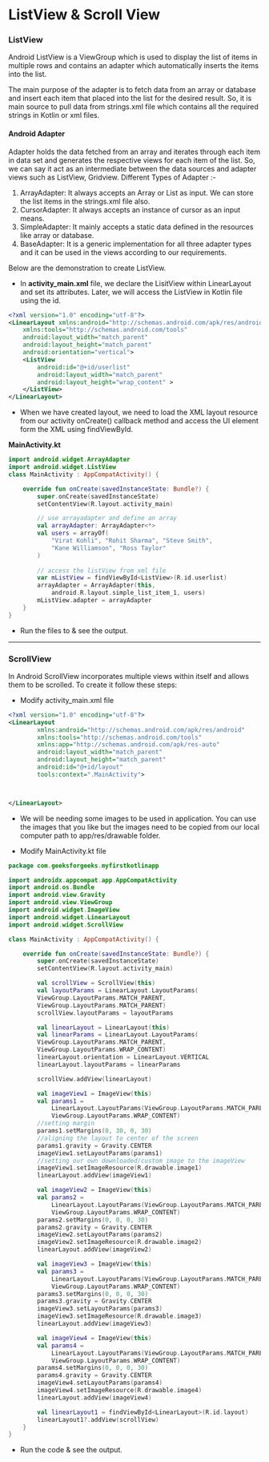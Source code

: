 # ListView & Scroll View

### ListView
Android ListView is a ViewGroup which is used to display the list of items in multiple rows and contains an adapter which automatically inserts the items into the list.

The main purpose of the adapter is to fetch data from an array or database and insert each item that placed into the list for the desired result. So, it is main source to pull data from strings.xml file which contains all the required strings in Kotlin or xml files.

#### Android Adapter
Adapter holds the data fetched from an array and iterates through each item in data set and generates the respective views for each item of the list. So, we can say it act as an intermediate between the data sources and adapter views such as ListView, Gridview. Different Types of Adapter :-

1. ArrayAdapter: It always accepts an Array or List as input. We can store the list items in the strings.xml file also.
2. CursorAdapter: It always accepts an instance of cursor as an input means.
3. SimpleAdapter: It mainly accepts a static data defined in the resources like array or database.
4. BaseAdapter: It is a generic implementation for all three adapter types and it can be used in the views according to our requirements.

Below are the demonstration to create ListView.
- In **activity_main.xml** file, we declare the LisitView within LinearLayout and set its attributes. Later, we will access the ListView in Kotlin file using the id.

```xml
<?xml version="1.0" encoding="utf-8"?> 
<LinearLayout xmlns:android="http://schemas.android.com/apk/res/android"
	xmlns:tools="http://schemas.android.com/tools"
	android:layout_width="match_parent"
	android:layout_height="match_parent"
	android:orientation="vertical"> 
	<ListView 
		android:id="@+id/userlist"
		android:layout_width="match_parent"
		android:layout_height="wrap_content" > 
	</ListView> 
</LinearLayout> 

```

- When we have created layout, we need to load the XML layout resource from our activity onCreate() callback method and access the UI element form the XML using findViewById.

**MainActivity.kt**
```kotlin
import android.widget.ArrayAdapter 
import android.widget.ListView 
class MainActivity : AppCompatActivity() { 

	override fun onCreate(savedInstanceState: Bundle?) { 
		super.onCreate(savedInstanceState) 
		setContentView(R.layout.activity_main) 

		// use arrayadapter and define an array 
		val arrayAdapter: ArrayAdapter<*> 
		val users = arrayOf( 
			"Virat Kohli", "Rohit Sharma", "Steve Smith", 
			"Kane Williamson", "Ross Taylor"
		) 
		
		// access the listView from xml file 
		var mListView = findViewById<ListView>(R.id.userlist) 
		arrayAdapter = ArrayAdapter(this, 
			android.R.layout.simple_list_item_1, users) 
		mListView.adapter = arrayAdapter 
	} 
} 

```

- Run the files to & see the output.


---------

### ScrollView

In Android ScrollView incorporates multiple views within itself and allows them to be scrolled. To create it follow these steps:

- Modify activity_main.xml file

```xml
<?xml version="1.0" encoding="utf-8"?> 
<LinearLayout
		xmlns:android="http://schemas.android.com/apk/res/android"
		xmlns:tools="http://schemas.android.com/tools"
		xmlns:app="http://schemas.android.com/apk/res-auto"
		android:layout_width="match_parent"
		android:layout_height="match_parent"
		android:id="@+id/layout"
		tools:context=".MainActivity"> 



</LinearLayout> 

```

- We will be needing some images to be used in application. You can use the images that you like but the images need to be copied from our local computer path to app/res/drawable folder.

- Modify MainActivity.kt file

```kotlin
package com.geeksforgeeks.myfirstkotlinapp 

import androidx.appcompat.app.AppCompatActivity 
import android.os.Bundle 
import android.view.Gravity 
import android.view.ViewGroup 
import android.widget.ImageView 
import android.widget.LinearLayout 
import android.widget.ScrollView 

class MainActivity : AppCompatActivity() { 

	override fun onCreate(savedInstanceState: Bundle?) { 
		super.onCreate(savedInstanceState) 
		setContentView(R.layout.activity_main) 

		val scrollView = ScrollView(this) 
		val layoutParams = LinearLayout.LayoutParams( 
		ViewGroup.LayoutParams.MATCH_PARENT, 
		ViewGroup.LayoutParams.MATCH_PARENT) 
		scrollView.layoutParams = layoutParams 

		val linearLayout = LinearLayout(this) 
		val linearParams = LinearLayout.LayoutParams( 
		ViewGroup.LayoutParams.MATCH_PARENT, 
		ViewGroup.LayoutParams.WRAP_CONTENT) 
		linearLayout.orientation = LinearLayout.VERTICAL 
		linearLayout.layoutParams = linearParams 

		scrollView.addView(linearLayout) 

		val imageView1 = ImageView(this) 
		val params1 = 
			LinearLayout.LayoutParams(ViewGroup.LayoutParams.MATCH_PARENT, 
			ViewGroup.LayoutParams.WRAP_CONTENT) 
		//setting margin 
		params1.setMargins(0, 30, 0, 30) 
		//aligning the layout to center of the screen 
		params1.gravity = Gravity.CENTER 
		imageView1.setLayoutParams(params1) 
		//setting our own downloaded/custom image to the imageView 
		imageView1.setImageResource(R.drawable.image1) 
		linearLayout.addView(imageView1) 

		val imageView2 = ImageView(this) 
		val params2 = 
			LinearLayout.LayoutParams(ViewGroup.LayoutParams.MATCH_PARENT, 
			ViewGroup.LayoutParams.WRAP_CONTENT) 
		params2.setMargins(0, 0, 0, 30) 
		params2.gravity = Gravity.CENTER 
		imageView2.setLayoutParams(params2) 
		imageView2.setImageResource(R.drawable.image2) 
		linearLayout.addView(imageView2) 

		val imageView3 = ImageView(this) 
		val params3 = 
			LinearLayout.LayoutParams(ViewGroup.LayoutParams.MATCH_PARENT, 
			ViewGroup.LayoutParams.WRAP_CONTENT) 
		params3.setMargins(0, 0, 0, 30) 
		params3.gravity = Gravity.CENTER 
		imageView3.setLayoutParams(params3) 
		imageView3.setImageResource(R.drawable.image3) 
		linearLayout.addView(imageView3) 

		val imageView4 = ImageView(this) 
		val params4 = 
			LinearLayout.LayoutParams(ViewGroup.LayoutParams.MATCH_PARENT, 
			ViewGroup.LayoutParams.WRAP_CONTENT) 
		params4.setMargins(0, 0, 0, 30) 
		params4.gravity = Gravity.CENTER 
		imageView4.setLayoutParams(params4) 
		imageView4.setImageResource(R.drawable.image4) 
		linearLayout.addView(imageView4) 

		val linearLayout1 = findViewById<LinearLayout>(R.id.layout) 
		linearLayout1?.addView(scrollView) 
	} 
} 

```

- Run the code & see the output.

